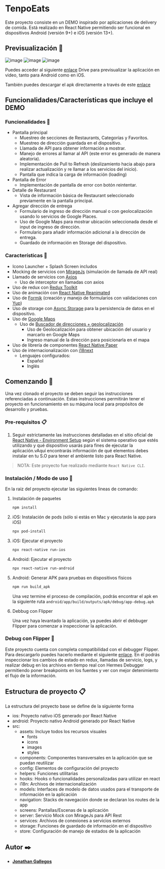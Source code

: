 # TenpoEats

Este proyecto consiste en un DEMO inspirado por aplicaciones de delivery de comida. Está realizado en React Native permitiendo ser funcional en dispositivos Android (versión 9+) e iOS (versión 13+).

## Previsualización 📱

![image](https://drive.google.com/uc?export=view&id=1ij4SknqnPdmuZfQ8J3DhZoUM8Q_YaR11)
![image](https://drive.google.com/uc?export=view&id=1j8SNhVn8feD-asYjkb-TZbp1SE1Sexqa)
![image](https://drive.google.com/uc?export=view&id=1tV7ss5eb5fZZKB6QSYTeUkP9uWtuF_za)

Puedes acceder al siguiente [enlace](https://drive.google.com/drive/folders/1_ff2YciQOSvq4rQ1_FCYTYbVOq_tahJ6?usp=sharing) Drive para previsualizar la aplicación en video, tanto para Android como en iOS.

También puedes descargar el apk directamente a través de este [enlace](https://drive.google.com/drive/folders/1The2RXX-FJtJULMXC1KDyrRk7Ta_xnkq?usp=sharing)

## Funcionalidades/Características que incluye el DEMO

### Funcionalidades 🔧

- Pantalla principal
  - Muestreo de secciones de Restaurants, Categorías y Favoritos.
  - Muestreo de dirección guardada en el dispositivo.
  - Llamada de API para obtener información a mostrar.
  - Manejo de errores al llamar al API (este error es generado de manera aleatoria).
  - Implementación de Pull to Refresh (deslizamiento hacia abajo para realizar actualización y re llamar a los servicios del inicio).
  - Pantalla que indica la carga de información (loading)
- Pantalla de Error
  - Implementación de pantalla de error con botón reintentar.
- Detalle de Restaurant
  - Vista de información básica de Restaurant seleccionado previamente en la pantalla principal.
- Agregar dirección de entrega
  - Formulario de ingreso de dirección manual o con geolocalización usando lo servicios de Google Places.
  - Uso de Google Maps para mostrar ubicación seleccionada desde el input de ingreso de dirección.
  - Formulario para añadir información adicional a la dirección de entrega.
  - Guardado de información en Storage del dispositivo.

### Características 🔧

- Icono Launcher + Splash Screen includos
- Mocking de servicios con [MirageJs](https://miragejs.com/) (simulación de llamada de API real)
- Llamado de servicios con [Axios](https://axios-http.com/docs/intro)
  - Uso de interceptor en llamadas con axios
- Uso de redux con [Redux Toolkit](https://redux-toolkit.js.org/)
- Uso de animación con [React Native Reanimated](https://docs.swmansion.com/react-native-reanimated/)
- Uso de [Formik](https://formik.org/docs/guides/react-native) (creación y manejo de formularios con validaciones con [Yup](https://formik.org/docs/guides/validation))
- Uso de storage con [Async Storage](https://react-native-async-storage.github.io/async-storage/) para la persistencia de datos en el dispositivo.
- Uso de [Google Maps](https://github.com/react-native-maps/react-native-maps)
  - Uso de [Buscador de direcciones + geolocalización](https://github.com/FaridSafi/react-native-google-places-autocomplete)
    - Uso de Geolocalización para obtener ubicación del usuario y marcarlo en Google Maps
    - Ingreso manual de la dirección para posicionarla en el mapa
- Uso de librería de componentes [React Native Paper](https://reactnativepaper.com/)
- Uso de internacionalización con [i18next](https://www.i18next.com/)
  - Lenguajes configurados:
    - Español
    - Inglés

## Comenzando 🚀

Una vez clonado el proyecto se deben seguir las instrucciones referenciadas a continuación. Estas instrucciones permitirán tener el proyecto en funcionamiento en su máquina local para propósitos de desarrollo y pruebas.

### Pre-requisitos 📋

1. Seguir estrictamente las instrucciones detalladas en el sitio oficial de [React Native - Environment Setup](https://reactnative.dev/docs/environment-setup) según el sistema operativo que estés utilizando y qué dispositivo usarás para fines de ejecutar la aplicación.vAquí encontrarás información de qué elementos debes instalar en tu S.O para tener el ambiente listo para React Native.

> NOTA: Este proyecto fue realizado mediante `React Native CLI`.

### Instalación / Modo de uso 🔧

En la raiz del proyecto ejecutar las siguientes lineas de comando:

1. Instalación de paquetes

   ```bash
   npm install
   ```

2. iOS: Instalación de pods (sólo si estás en Mac y ejecutarás la app para iOS)

   ```bash
   npx pod-install
   ```

3. iOS: Ejecutar el proyecto

   ```bash
   npx react-native run-ios
   ```

4. Android: Ejecutar el proyecto

   ```bash
   npx react-native run-android
   ```

5. Android: Generar APK para pruebas en dispositivos físicos

   ```bash
   npm run build_apk
   ```

   Una vez termine el proceso de compilación, podrás encontrar el apk en la siguiente ruta `android/app/build/outputs/apk/debug/app-debug.apk`

6. Debbug con Flipper

   Una vez haya levantado la aplicación, ya puedes abrir el debbuger Flipper para comenzar a inspeccionar la aplicación.

### Debug con Flipper 🔧

Este proyecto cuenta con completa compatibilidad con el debugger Flipper. Para descargarlo puedes hacerlo mediante el siguiente [enlace](https://fbflipper.com/docs/features/react-native/).
En él podrás inspeccionar los cambios de estado en redux, llamadas de servicio, logs, y realizar debug en los archivos en tiempo real con Hermes Debugger permitiendo poner breakpoints en los fuentes y ver con mejor detenimiento el flujo de la información.

## Estructura de proyecto 📋

La estructura del proyecto base se define de la siguiente forma

- ios: Proyecto nativo iOS generado por React Native
- android: Proyecto nativo Android generado por React Native
- src:
  - assets: Incluye todos los recursos visuales
    - fonts
    - icons
    - images
    - styles
  - components: Componentes transversales en la aplicación que se puedan reutilizar
  - config: Elementos de configuración del proyecto
  - helpers: Funciones utilitarias
  - hooks: Hooks o funcionalidades personalizadas para utilizar en react
  - i18n: Archivos de internacionalización
  - models: Interfaces de modelo de datos usados para el transporte de información en la aplicación
  - navigation: Stacks de navegación donde se declaran los routes de la app
  - screens: Pantallas/Escenas de la aplicación
  - server: Servicio Mock con MirageJs para API Rest
  - services: Archivos de conexiones a servicios externos
  - storage: Funciones de guardado de información en el dispositivo
  - store: Configuración de manejo de estados de la aplicación

## Autor ✒️

- [**Jonathan Gallegos**](https://github.com/PacificSIlent)
